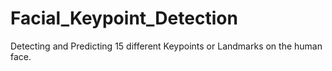 # Facial_Keypoint_Detection
Detecting and Predicting 15 different Keypoints or Landmarks on the human face.

